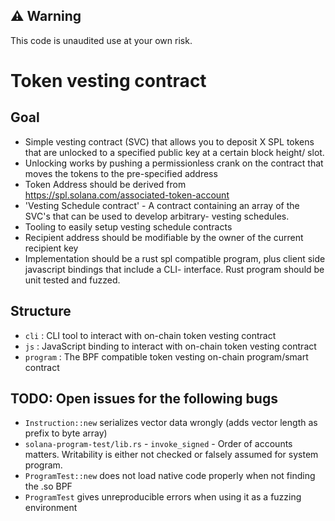 ## ⚠️ Warning

This code is unaudited use at your own risk.

# Token vesting contract

## Goal

- Simple vesting contract (SVC) that allows you to deposit X SPL tokens that are unlocked to a specified public key at a certain block height/ slot.
- Unlocking works by pushing a permissionless crank on the contract that moves the tokens to the pre-specified address
- Token Address should be derived from https://spl.solana.com/associated-token-account
- 'Vesting Schedule contract' - A contract containing an array of the SVC's that can be used to develop arbitrary- vesting schedules.
- Tooling to easily setup vesting schedule contracts
- Recipient address should be modifiable by the owner of the current recipient key
- Implementation should be a rust spl compatible program, plus client side javascript bindings that include a CLI- interface. Rust program should be unit tested and fuzzed.

## Structure

- `cli` : CLI tool to interact with on-chain token vesting contract
- `js` : JavaScript binding to interact with on-chain token vesting contract
- `program` : The BPF compatible token vesting on-chain program/smart contract

## TODO: Open issues for the following bugs

- `Instruction::new` serializes vector data wrongly (adds vector length as prefix to byte array)
- `solana-program-test/lib.rs` - `invoke_signed` - Order of accounts matters. Writability is either not checked or falsely assumed for system program.
- `ProgramTest::new` does not load native code properly when not finding the .so BPF
- `ProgramTest` gives unreproducible errors when using it as a fuzzing environment
